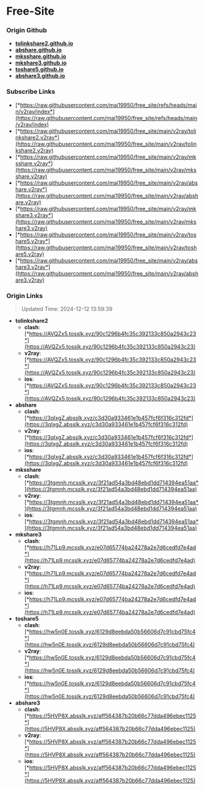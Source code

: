 # Free-Site

### Origin Github

- [**tolinkshare2.github.io**](https://github.com/tolinkshare2/tolinkshare2.github.io)
- [**abshare.github.io**](https://github.com/abshare/abshare.github.io)
- [**mksshare.github.io**](https://github.com/mksshare/mksshare.github.io)
- [**mkshare3.github.io**](https://github.com/mkshare3/mkshare3.github.io)
- [**toshare5.github.io**](https://github.com/toshare5/toshare5.github.io)
- [**abshare3.github.io**](https://github.com/abshare3/abshare3.github.io)

### Subscribe Links

- [*https://raw.githubusercontent.com/mai19950/free_site/refs/heads/main/v2ray/index*](https://raw.githubusercontent.com/mai19950/free_site/refs/heads/main/v2ray/index)
- [*https://raw.githubusercontent.com/mai19950/free_site/main/v2ray/tolinkshare2.v2ray*](https://raw.githubusercontent.com/mai19950/free_site/main/v2ray/tolinkshare2.v2ray)
- [*https://raw.githubusercontent.com/mai19950/free_site/main/v2ray/mksshare.v2ray*](https://raw.githubusercontent.com/mai19950/free_site/main/v2ray/mksshare.v2ray)
- [*https://raw.githubusercontent.com/mai19950/free_site/main/v2ray/abshare.v2ray*](https://raw.githubusercontent.com/mai19950/free_site/main/v2ray/abshare.v2ray)
- [*https://raw.githubusercontent.com/mai19950/free_site/main/v2ray/mkshare3.v2ray*](https://raw.githubusercontent.com/mai19950/free_site/main/v2ray/mkshare3.v2ray)
- [*https://raw.githubusercontent.com/mai19950/free_site/main/v2ray/toshare5.v2ray*](https://raw.githubusercontent.com/mai19950/free_site/main/v2ray/toshare5.v2ray)
- [*https://raw.githubusercontent.com/mai19950/free_site/main/v2ray/abshare3.v2ray*](https://raw.githubusercontent.com/mai19950/free_site/main/v2ray/abshare3.v2ray)

### Origin Links

> Updated Time: 2024-12-12 13:59:39

- **tolinkshare2**
  - **clash**: [*https://AVQZx5.tosslk.xyz/90c1296b4fc35c392133c850a2943c23*](https://AVQZx5.tosslk.xyz/90c1296b4fc35c392133c850a2943c23)
  - **v2ray**: [*https://AVQZx5.tosslk.xyz/90c1296b4fc35c392133c850a2943c23*](https://AVQZx5.tosslk.xyz/90c1296b4fc35c392133c850a2943c23)
  - **ios**: [*https://AVQZx5.tosslk.xyz/90c1296b4fc35c392133c850a2943c23*](https://AVQZx5.tosslk.xyz/90c1296b4fc35c392133c850a2943c23)
- **abshare**
  - **clash**: [*https://3qIxgZ.absslk.xyz/c3d30a933461e1b457fcf6f316c312fd*](https://3qIxgZ.absslk.xyz/c3d30a933461e1b457fcf6f316c312fd)
  - **v2ray**: [*https://3qIxgZ.absslk.xyz/c3d30a933461e1b457fcf6f316c312fd*](https://3qIxgZ.absslk.xyz/c3d30a933461e1b457fcf6f316c312fd)
  - **ios**: [*https://3qIxgZ.absslk.xyz/c3d30a933461e1b457fcf6f316c312fd*](https://3qIxgZ.absslk.xyz/c3d30a933461e1b457fcf6f316c312fd)
- **mksshare**
  - **clash**: [*https://3tgmnh.mcsslk.xyz/3f21ad54a3bd48ebd1dd714394ea51aa*](https://3tgmnh.mcsslk.xyz/3f21ad54a3bd48ebd1dd714394ea51aa)
  - **v2ray**: [*https://3tgmnh.mcsslk.xyz/3f21ad54a3bd48ebd1dd714394ea51aa*](https://3tgmnh.mcsslk.xyz/3f21ad54a3bd48ebd1dd714394ea51aa)
  - **ios**: [*https://3tgmnh.mcsslk.xyz/3f21ad54a3bd48ebd1dd714394ea51aa*](https://3tgmnh.mcsslk.xyz/3f21ad54a3bd48ebd1dd714394ea51aa)
- **mkshare3**
  - **clash**: [*https://h71Lp9.mcsslk.xyz/e07d65774ba24278a2e7d6cedfd7e4ad*](https://h71Lp9.mcsslk.xyz/e07d65774ba24278a2e7d6cedfd7e4ad)
  - **v2ray**: [*https://h71Lp9.mcsslk.xyz/e07d65774ba24278a2e7d6cedfd7e4ad*](https://h71Lp9.mcsslk.xyz/e07d65774ba24278a2e7d6cedfd7e4ad)
  - **ios**: [*https://h71Lp9.mcsslk.xyz/e07d65774ba24278a2e7d6cedfd7e4ad*](https://h71Lp9.mcsslk.xyz/e07d65774ba24278a2e7d6cedfd7e4ad)
- **toshare5**
  - **clash**: [*https://hw5n0E.tosslk.xyz/6129d8eebda50b56606d7c91cbd75fc4*](https://hw5n0E.tosslk.xyz/6129d8eebda50b56606d7c91cbd75fc4)
  - **v2ray**: [*https://hw5n0E.tosslk.xyz/6129d8eebda50b56606d7c91cbd75fc4*](https://hw5n0E.tosslk.xyz/6129d8eebda50b56606d7c91cbd75fc4)
  - **ios**: [*https://hw5n0E.tosslk.xyz/6129d8eebda50b56606d7c91cbd75fc4*](https://hw5n0E.tosslk.xyz/6129d8eebda50b56606d7c91cbd75fc4)
- **abshare3**
  - **clash**: [*https://5HVP8X.absslk.xyz/aff564387b20b66c77dda496ebec1125*](https://5HVP8X.absslk.xyz/aff564387b20b66c77dda496ebec1125)
  - **v2ray**: [*https://5HVP8X.absslk.xyz/aff564387b20b66c77dda496ebec1125*](https://5HVP8X.absslk.xyz/aff564387b20b66c77dda496ebec1125)
  - **ios**: [*https://5HVP8X.absslk.xyz/aff564387b20b66c77dda496ebec1125*](https://5HVP8X.absslk.xyz/aff564387b20b66c77dda496ebec1125)
